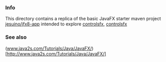 ### Info



This directory contains a replica of the basic JavaFX starter maven project 
[jesuino/jfx8-app](https://github.com/jesuino/jfx8-app)
intended to explore [controlsfx](https://bitbucket.org/eryzhikov/controlsfx/src/214da980bcfb/controlsfx-samples/?at=default), 
[controlsfx](https://github.com/jinghai/controlsfx)


### See also
(www.java2s.com/Tutorials/Java/JavaFX/)[http://www.java2s.com/Tutorials/Java/JavaFX/]
